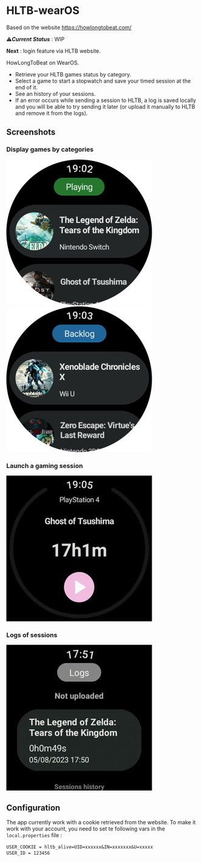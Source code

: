 # HLTB-wearOS
Based on the website https://howlongtobeat.com/


⚠️***Current Status*** : WIP

**Next** : login feature via HLTB website.

HowLongToBeat on WearOS. 
- Retrieve your HLTB games status by category. 
- Select a game to start a stopwatch and save your timed session at the end of it.
- See an history of your sessions.
- If an error occurs while sending a session to HLTB, a log is saved locally and you will be able to try sending it later (or upload it manually to HLTB and remove it from the logs).

## Screenshots
### Display games by categories

![HomePlayingCategory](./documentation/home_playing.png)
![HomeBacklogCategory](./documentation/home_backlog.png)

### Launch a gaming session

![TimedSession](./documentation/saving_time.gif)

### Logs of sessions

![Logs](./documentation/logs.gif)

## Configuration

The app currently work with a cookie retrieved from the website. To make it work with your account, you need to set te following vars in the `local.properties` file : 
```
USER_COOKIE = hltb_alive=UID=xxxxxx&IN=xxxxxxx&U=xxxxx
USER_ID = 123456
```
